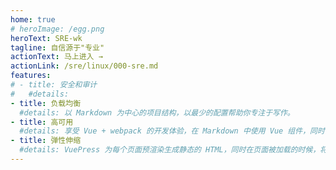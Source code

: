 ```yaml
---
home: true
# heroImage: /egg.png
heroText: SRE-wk
tagline: 自信源于"专业"
actionText: 马上进入 →
actionLink: /sre/linux/000-sre.md
features:
# - title: 安全和审计
#   #details:
- title: 负载均衡
  #details: 以 Markdown 为中心的项目结构，以最少的配置帮助你专注于写作。
- title: 高可用
  #details: 享受 Vue + webpack 的开发体验，在 Markdown 中使用 Vue 组件，同时可以使用 Vue 来开发自定义主题。
- title: 弹性伸缩
  #details: VuePress 为每个页面预渲染生成静态的 HTML，同时在页面被加载的时候，将作为 SPA 运行。
---
```

<!-- 
<ClientOnly>
  <BottomData/>
</ClientOnly> -->